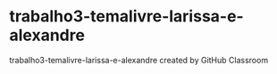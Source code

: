 # trabalho3-temalivre-larissa-e-alexandre
trabalho3-temalivre-larissa-e-alexandre created by GitHub Classroom
